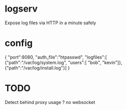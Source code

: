 logserv
=======

Expose log files via HTTP in a minute safely



config
======

{
   "port":8080,
   "auth_file":"htpasswd",
   "logfiles":[
      {"path":"/var/log/system.log", "users":[ "bob", "kevin"]},
	  {"path":"/var/log/install.log"}]
}



TODO
====

Detect behind proxy usage ? no websocket